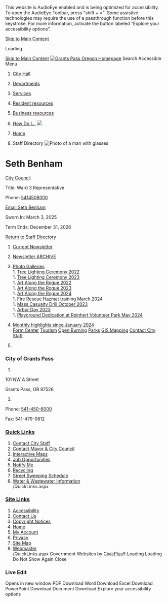  

This website is AudioEye enabled and is being optimized for accessibility. To open the AudioEye Toolbar, press "shift + =". Some assistive technologies may require the use of a passthrough function before this keystroke. For more information, activate the button labeled “Explore your accessibility options”.

  [Skip to Main Content](https://www.grantspassoregon.gov/directory.aspx?eid=365/)  

Loading

  [Skip to Main Content](https://www.grantspassoregon.gov/directory.aspx?eid=365/)   [![Grants Pass Oregon Homepage](images/4d997f8c09722b4eacf6318f4363e17ed2e0f4edf7f8b8347179496f0390dc35.png)](https://www.grantspassoregon.gov/)   [](https://www.grantspassoregon.gov/Search/Results) Search 
Accessible Menu
 1.  [City Hall](https://www.grantspassoregon.gov/27/City-Hall) 
 1.  [Departments](https://www.grantspassoregon.gov/129/Departments) 
 1.  [Services](https://www.grantspassoregon.gov/101/Services) 
 1.  [Resident resources](https://www.grantspassoregon.gov/31/Resident-resources) 
 1.  [Business resources](https://www.grantspassoregon.gov/35/Business-resources) 
 1.  [How Do I...](https://www.grantspassoregon.gov/9/How-Do-I) 
  ![](images/6effdc10f083d92290ea668056f2e655677fb11df64756035cef5aa4bbec36e2.jpg)  

 1.  [Home](https://www.grantspassoregon.gov/) 
 1. Staff Directory
  ![Photo of a man with glasses](images/6027f485286d7c008c59f72f53014682dd9c289aea23f9ecd88a5544d7c98971.jpg)  

# Seth Benham

   [City Council](https://www.grantspassoregon.gov/Directory.aspx?DID=14) 

Title: Ward 3 Representative

Phone: [5414506000]() 

 [Email Seth Benham](mailto:sbenham@grantspassoregon.gov)  

 Sworn In: March 3, 2025 

 Term Ends: December 31, 2026   

 [Return to Staff Directory](https://www.grantspassoregon.gov/Directory.aspx) 

 1.   [Current Newsletter](https://www.grantspassoregon.gov/CivicAlerts.aspx?CID=15)  
 1.   [Newsletter ARCHIVE](https://www.grantspassoregon.gov/604/City-Newsletter-ARCHIVE)  
 1.   [Photo Galleries](https://www.grantspassoregon.gov/1776/Photo-Galleries)  [](https://www.grantspassoregon.gov/directory.aspx?eid=365/)  
    1.   [Tree Lighting Ceremony 2022](https://www.grantspassoregon.gov/1778/Tree-Lighting-Ceremony-2022)  
    1.   [Tree Lighting Ceremony 2023](https://www.grantspassoregon.gov/1977/Tree-Lighting-Ceremony-2023)  
    1.   [Art Along the Rogue 2022](https://www.grantspassoregon.gov/1827/Art-Along-the-Rogue-2022)  
    1.   [Art Along the Rogue 2023](https://www.grantspassoregon.gov/1973/Art-Along-the-Rogue-2023)  
    1.   [Art Along the Rogue 2024](https://www.grantspassoregon.gov/2035/Art-Along-the-Rogue-2024)  
    1.   [Fire Rescue Hazmat training March 2024](https://www.grantspassoregon.gov/1996/Fire-Rescue-Hazmat-training-March-2024)  
    1.   [Mass Casualty Drill October 2023](https://www.grantspassoregon.gov/2036/Mass-Casualty-Drill-October-2023)  
    1.   [Arbor Day 2023](https://www.grantspassoregon.gov/1777/Arbor-Day-2023)  
    1.   [Playground Dedication at Reinhert Volunteer Park May 2024](https://www.grantspassoregon.gov/2010/Playground-Dedication-at-Reinhert-Volunt)  
 1.   [Monthly highlights since January 2024](https://www.grantspassoregon.gov/2011/Monthly-highlights-since-January-2024)  
  [Form Center](https://www.grantspassoregon.gov/formcenter)   [Tourism](https://visitgrantspass.com/)   [Open Burning](https://www.grantspassoregon.gov/1501)   [Parks](https://www.grantspassoregon.gov/286)   [GIS Mapping](https://grantspassoregon.maps.arcgis.com/home/index.html)   [Contact City Staff](https://www.grantspassoregon.gov/Directory.aspx)  

 1.    

 [](https://www.grantspassoregon.gov/)    

### City of Grants Pass

 1.    

101 NW A Street   

Grants Pass, OR 97526   

 1.    

Phone: [541-450-6000]()    

Fax: 541-479-0812   

  [](https://www.facebook.com/grantspassoregon)   [](https://www.youtube.com/channel/UCFjrr14u5HzbcEWGLjRrSSw)   [](https://www.instagram.com/grantspassoregon/)   [](https://www.nextdoor.com/city/feed/19739806)   [](https://www.linkedin.com/company/city-of-grants-pass)  

###  [Quick Links](https://www.grantspassoregon.gov/QuickLinks.aspx?CID=141) 

 1.  [Contact City Staff](https://www.grantspassoregon.gov/directory)  
 1.  [Contact Mayor & City Council](https://www.grantspassoregon.gov/173/City-Council)  
 1.  [Interactive Maps](https://grantspassoregon.maps.arcgis.com/home/gallery.html?view=grid&sortOrder=desc&sortField=numviews)  
 1.  [Job Opportunities](https://www.governmentjobs.com/careers/grantspassor)  
 1.  [Notify Me](https://www.grantspassoregon.gov/list.aspx)  
 1.  [Recycling](https://www.grantspassoregon.gov/215/Recycling-in-the-Grants-Pass-Area)  
 1.  [Street Sweeping Schedule](https://www.grantspassoregon.gov/1113/Street-Sweeping-Schedule)  
 1.  [Water & Wastewater Information](https://www.grantspassoregon.gov/983/Water-and-Wastewater-Information)  
 /QuickLinks.aspx 

###  [Site Links](https://www.grantspassoregon.gov/QuickLinks.aspx?CID=142) 

 1.  [Accessibility](https://www.grantspassoregon.gov/accessibility)  
 1.  [Contact Us](https://www.grantspassoregon.gov/directory)  
 1.  [Copyright Notices](https://www.grantspassoregon.gov/site/copyright)  
 1.  [Home](https://www.grantspassoregon.gov/)  
 1.  [My Account](https://www.grantspassoregon.gov/myaccount)  
 1.  [Privacy](https://www.grantspassoregon.gov/privacy)  
 1.  [Site Map](https://www.grantspassoregon.gov/sitemap)  
 1.  [Webmaster](https://www.grantspassoregon.gov/Directory.aspx?DID=26)  
 /QuickLinks.aspx Government Websites by [CivicPlus®](https://connect.civicplus.com/referral)  Loading Loading Do Not Show Again Close 

### Live Edit

 [](https://www.grantspassoregon.gov/)   []()  []()  Opens in new window PDF Download Word Download Excel Download PowerPoint Download Document Download Explore your accessibility options 